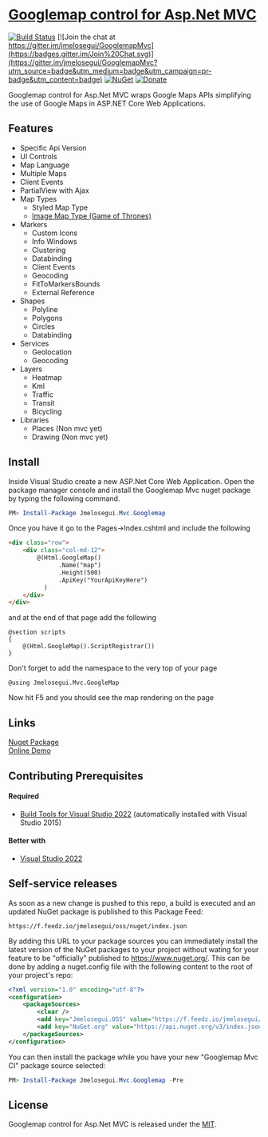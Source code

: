 [Googlemap control for Asp.Net MVC](http://www.jmelosegui.com/map/)
==============================
[![Build Status](https://dev.azure.com/elosegui/OSS/_apis/build/status/jmelosegui.GooglemapMvc?branchName=master)](https://dev.azure.com/elosegui/OSS/_build/latest?definitionId=7&branchName=master)
[![Join the chat at https://gitter.im/jmelosegui/GooglemapMvc](https://badges.gitter.im/Join%20Chat.svg)](https://gitter.im/jmelosegui/GooglemapMvc?utm_source=badge&utm_medium=badge&utm_campaign=pr-badge&utm_content=badge)
[![NuGet](https://img.shields.io/nuget/v/Jmelosegui.Mvc.Googlemap.svg)](https://www.nuget.org/packages/Jmelosegui.Mvc.Googlemap/)
[![Donate](https://img.shields.io/badge/Donate-Paypal-ff69b4.svg)](https://www.paypal.me/jmelosegui)

Googlemap control for Asp.Net MVC wraps Google Maps APIs simplifying the use of Google Maps in ASP.NET Core Web Applications.

## Features

- Specific Api Version
- UI Controls
- Map Language
- Multiple Maps
- Client Events
- PartialView with Ajax
- Map Types
  - Styled Map Type
  - [Image Map Type (Game of Thrones)](http://www.jmelosegui.com/map/MapType/ImageMapType)
- Markers
  - Custom Icons
  - Info Windows
  - Clustering
  - Databinding
  - Client Events
  - Geocoding
  - FitToMarkersBounds
  - External Reference
- Shapes
  - Polyline
  - Polygons
  - Circles
  - Databinding
- Services
  - Geolocation
  - Geocoding
- Layers
  - Heatmap
  - Kml
  - Traffic
  - Transit
  - Bicycling
- Libraries
  - Places (Non mvc yet)
  - Drawing (Non mvc yet)

## Install

Inside Visual Studio create a new ASP.Net Core Web Application. Open the package manager console and install the Googlemap Mvc nuget package by typing the following command.

```powershell
PM> Install-Package Jmelosegui.Mvc.Googlemap
```

Once you have it go to the Pages->Index.cshtml and include the following
```html
<div class="row">
    <div class="col-md-12">
        @(Html.GoogleMap()
              .Name("map")
              .Height(500)
              .ApiKey("YourApiKeyHere")
          )
    </div>
</div>
```
and at the end of that page add the following

```aspnetmvc
@section scripts
{
    @(Html.GoogleMap().ScriptRegistrar())
}
```
Don't forget to add the namespace to the very top of your page

```
@using Jmelosegui.Mvc.GoogleMap
```

Now hit F5 and you should see the map rendering on the page 
 
## Links

[Nuget Package](https://www.nuget.org/packages/Jmelosegui.Mvc.Googlemap/)<br/>
[Online Demo](http://www.jmelosegui.com/map/)<br/>

## Contributing Prerequisites

#### Required

* [Build Tools for Visual Studio 2022](https://visualstudio.microsoft.com/downloads/#build-tools-for-visual-studio-2022) (automatically installed with Visual Studio 2015)

#### Better with

* [Visual Studio 2022](https://www.visualstudio.com/en-us)

## Self-service releases

As soon as a new change is pushed to this repo, a build is executed and an updated NuGet package
is published to this Package Feed:

    https://f.feedz.io/jmelosegui/oss/nuget/index.json

By adding this URL to your package sources you can immediately install the latest version
of the NuGet packages to your project without wating for your feature to be "officially" published to https://www.nuget.org/.
This can be done by adding a nuget.config file with the following content to the root of your project's repo:

```xml
<?xml version="1.0" encoding="utf-8"?>
<configuration>
    <packageSources>
        <clear />
        <add key="Jmelosegui.OSS" value="https://f.feedz.io/jmelosegui/oss/nuget/index.json" />
        <add key="NuGet.org" value="https://api.nuget.org/v3/index.json" />
    </packageSources>
</configuration>
```

You can then install the package while you have your new "Googlemap Mvc CI" package source selected:

```powershell
PM> Install-Package Jmelosegui.Mvc.Googlemap -Pre
```

## License

Googlemap control for Asp.Net MVC is released under the [MIT](https://raw.githubusercontent.com/jmelosegui/GooglemapMvc/master/LICENSE.txt).

